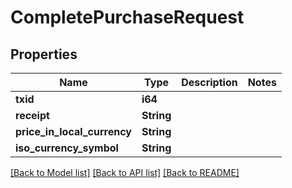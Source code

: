 # CompletePurchaseRequest

## Properties

Name | Type | Description | Notes
------------ | ------------- | ------------- | -------------
**txid** | **i64** |  | 
**receipt** | **String** |  | 
**price_in_local_currency** | **String** |  | 
**iso_currency_symbol** | **String** |  | 

[[Back to Model list]](../README.md#documentation-for-models) [[Back to API list]](../README.md#documentation-for-api-endpoints) [[Back to README]](../README.md)


